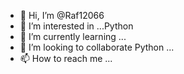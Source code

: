 - 👋 Hi, I’m @Raf12066
- 👀 I’m interested in ...Python
- 🌱 I’m currently learning ...
- 💞️ I’m looking to collaborate Python ...
- 📫 How to reach me ...

<!---
Raf12066/Raf12066 is a ✨ special ✨ repository because its `README.md` (this file) appears on your GitHub profile.
You can click the Preview link to take a look at your changes.
--->
